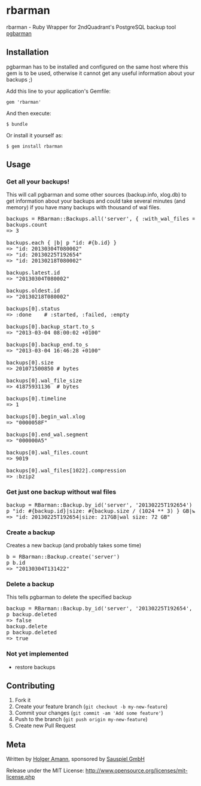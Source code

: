 # rbarman

rbarman - Ruby Wrapper for 2ndQuadrant's PostgreSQL backup tool [pgbarman](http://pgbarman.org)

## Installation

pgbarman has to be installed and configured on the same host where this gem is to be used, otherwise it cannot get any useful information about your backups ;)


Add this line to your application's Gemfile:

    gem 'rbarman'

And then execute:

    $ bundle

Or install it yourself as:

    $ gem install rbarman

## Usage

### Get all your backups!

This will call pgbarman and some other sources (backup.info, xlog.db) to get information about your backups and could take several minutes (and  memory) if you have many backups with thousand of wal files. 

<pre>
backups = RBarman::Backups.all('server', { :with_wal_files = true })
backups.count
=> 3

backups.each { |b| p "id: #{b.id} }
=> "id: 20130304T080002"
=> "id: 20130225T192654"
=> "id: 20130218T080002"

backups.latest.id
=> "20130304T080002"

backups.oldest.id
=> "20130218T080002"

backups[0].status
=> :done    # :started, :failed, :empty

backups[0].backup_start.to_s
=> "2013-03-04 08:00:02 +0100"

backups[0].backup_end.to_s
=> "2013-03-04 16:46:28 +0100"

backups[0].size
=> 201071500850 # bytes

backups[0].wal_file_size
=> 41875931136  # bytes

backups[0].timeline
=> 1

backups[0].begin_wal.xlog
=> "0000058F"

backups[0].end_wal.segment
=> "000000A5"

backups[0].wal_files.count
=> 9019

backups[0].wal_files[1022].compression
=> :bzip2
</pre>

### Get just one backup without wal files

<pre>
backup = RBarman::Backup.by_id('server', '20130225T192654')
p "id: #{backup.id}|size: #{backup.size / (1024 ** 3) } GB|wal size: #{backup.wal_file_size / (1024 ** 3)} GB"
=> "id: 20130225T192654|size: 217GB|wal size: 72 GB"
</pre>

### Create a backup

Creates a new backup (and probably takes some time)

<pre>
b = RBarman::Backup.create('server')
p b.id
=> "20130304T131422"
</pre>

### Delete a backup

This tells pgbarman to delete the specified backup

<pre>
backup = RBarman::Backup.by_id('server', '20130225T192654', false)
p backup.deleted
=> false
backup.delete
p backup.deleted
=> true
</pre>

### Not yet implemented

* restore backups


## Contributing

1. Fork it
2. Create your feature branch (`git checkout -b my-new-feature`)
3. Commit your changes (`git commit -am 'Add some feature'`)
4. Push to the branch (`git push origin my-new-feature`)
5. Create new Pull Request


## Meta

Written by [Holger Amann](http://github.com/hamann), sponsored by [Sauspiel GmbH](https://www.sauspiel.de)

Release under the MIT License: http://www.opensource.org/licenses/mit-license.php

